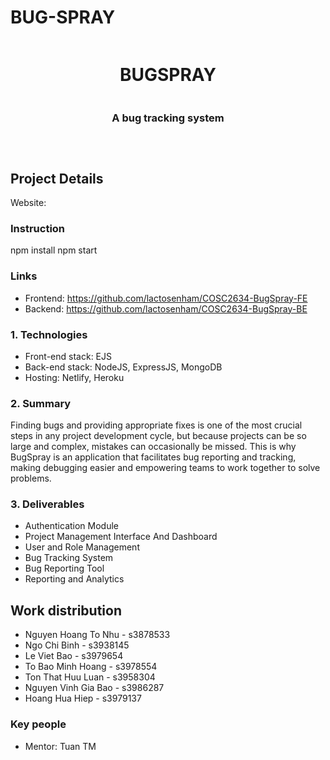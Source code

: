 # BUG-SPRAY
<div style="display: flex; justify-content: center; align-items: center; flex-direction: column; text-align: center" align="center">
    <h1 align="center" style="text-align: center">BUGSPRAY</h1>
    <h3 align="center" style="text-align: center">A bug tracking system</h3>
<hr>
</div>

## Project Details

Website: 

### Instruction

npm install 
npm start

### Links
- Frontend: https://github.com/lactosenham/COSC2634-BugSpray-FE </br>
- Backend: https://github.com/lactosenham/COSC2634-BugSpray-BE </br>


### 1. Technologies

- Front-end stack: EJS
- Back-end stack: NodeJS, ExpressJS, MongoDB
- Hosting: Netlify, Heroku

### 2. Summary
Finding bugs and providing appropriate fixes is one of the most crucial steps in any project development cycle, but because projects can be so large and complex, mistakes can occasionally be missed. This is why BugSpray is an application that facilitates bug reporting and tracking, making debugging easier and empowering teams to work together to solve problems.

### 3. Deliverables
- Authentication Module
- Project Management Interface And Dashboard
- User and Role Management
- Bug Tracking System
- Bug Reporting Tool 
- Reporting and Analytics

## Work distribution
- Nguyen Hoang To Nhu - s3878533
- Ngo Chi Binh - s3938145
- Le Viet Bao - s3979654
- To Bao Minh Hoang - s3978554
- Ton That Huu Luan - s3958304
- Nguyen Vinh Gia Bao - s3986287
- Hoang Hua Hiep - s3979137

### Key people

- Mentor: Tuan TM
